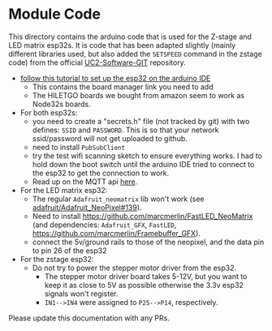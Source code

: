 # Module Code

This directory contains the arduino code that is used for the Z-stage and LED matrix esp32s.
It is code that has been adapted slightly (mainly different libraries used, but also added the `SETSPEED` command in the zstage code) from the official [UC2-Software-GIT](https://github.com/bionanoimaging/UC2-Software-GIT) repository.

 - [follow this tutorial to set up the esp32 on the arduino IDE](https://randomnerdtutorials.com/installing-the-esp32-board-in-arduino-ide-windows-instructions/)
   - This contains the board manager link you need to add
   - The HILETGO boards we bought from amazon seem to work as Node32s boards.
 - For both esp32s:
   - you need to create a "secrets.h" file (not tracked by git) with two defines: `SSID` and `PASSWORD`. This is so that your network ssid/password will not get uploaded to github.
   - need to install `PubSubClient`
   - try the test wifi scanning sketch to ensure everything works. I had to hold down the boot switch until the arduino IDE tried to connect to the esp32 to get the connection to work.
   - Read up on the MQTT api [here](http://mosquitto.org/man/mqtt-7.html).
 - For the LED matrix esp32:
   - The regular `Adafruit_neomatrix` lib won't work (see [adafruit/Adafruit_NeoPixel#139](https://github.com/adafruit/Adafruit_NeoPixel/issues/139)).
   - Need to install https://github.com/marcmerlin/FastLED_NeoMatrix (and dependencies: `Adafruit_GFX`, `FastLED`, https://github.com/marcmerlin/Framebuffer_GFX).
   - connect the 5v/ground rails to those of the neopixel, and the data pin to pin 26 of the esp32
 - For the zstage esp32:
   - Do not try to power the stepper motor driver from the esp32.
     - The stepper motor driver board takes 5-12V, but you want to keep it as close to 5V as possible otherwise the 3.3v esp32 signals won't register.
     - `IN1-->IN4` were assigned to `P25-->P14`, respectively.

Please update this documentation with any PRs.
